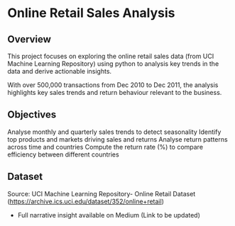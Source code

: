 # Online Retail Sales Analysis

## Overview
This project focuses on exploring the online retail sales data (from UCI Machine Learning Repository) using python to analysis key trends in the data and derive actionable insights.

With over 500,000 transactions from Dec 2010 to Dec 2011, the analysis highlights key sales trends and return behaviour relevant to the business.

## Objectives
Analyse monthly and quarterly sales trends to detect seasonality
Identify top products and markets driving sales and returns
Analyse return patterns across time and countries
Compute the return rate (%) to compare efficiency between different countries

## Dataset
Source: UCI Machine Learning Repository- Online Retail Dataset (https://archive.ics.uci.edu/dataset/352/online+retail)

* Full narrative insight available on Medium (Link to be updated)
